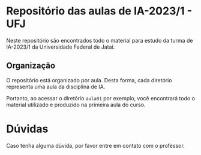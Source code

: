 # Repositório das aulas de IA-2023/1 - UFJ
Neste repositório são encontrados todo o material para estudo da turma de IA-2023/1 da Universidade Federal de Jataí.

## Organização
O repositório está organizado por aula. Desta forma, cada diretório representa uma aula da disciplina de IA.

Portanto, ao acessar o diretório ``aula01`` por exemplo, você encontrará todo o material utilizado e produzido na primeira aula do curso.

# Dúvidas
Caso tenha alguma dúvida, por favor entre em contato com o professor.